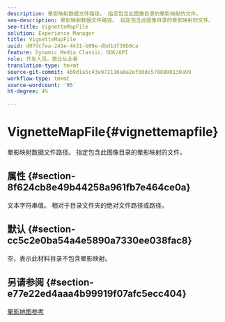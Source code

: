 ```yaml
---
description: 晕影映射数据文件路径。 指定包含此图像目录的晕影映射的文件。
seo-description: 晕影映射数据文件路径。 指定包含此图像目录的晕影映射的文件。
seo-title: VignetteMapFile
solution: Experience Manager
title: VignetteMapFile
uuid: d07dcfea-241e-4431-b09e-dbd1df38b8ca
feature: Dynamic Media Classic，SDK/API
role: 开发人员，商业从业者
translation-type: tm+mt
source-git-commit: 469d1a5c43a972116a8a2efb0de5708800130a99
workflow-type: tm+mt
source-wordcount: '95'
ht-degree: 4%

---
```



# VignetteMapFile{#vignettemapfile}

晕影映射数据文件路径。 指定包含此图像目录的晕影映射的文件。

## 属性 {#section-8f624cb8e49b44258a961fb7e464ce0a}

文本字符串值。 相对于目录文件夹的绝对文件路径或路径。

## 默认 {#section-cc5c2e0ba54a4e5890a7330ee038fac8}

空，表示此材料目录不包含晕影映射。

## 另请参阅 {#section-e77e22ed4aaa4b99919f07afc5ecc404}

[晕影地图参考](../../../../../ir-api/material-cat/image-rendering-api-ref/c-ir-material-catalog/c-ir-vignette-map-reference/c-ir-vignette-map-reference.md#concept-f9486269f2b04d4cb6750f3af7bf0eb7)

